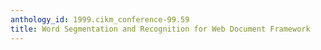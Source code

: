 ```yaml
---
anthology_id: 1999.cikm_conference-99.59
title: Word Segmentation and Recognition for Web Document Framework
---
```

